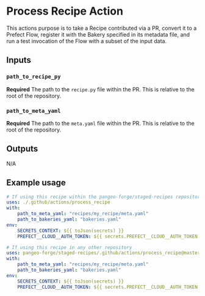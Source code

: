 # Process Recipe Action

This actions purpose is to take a Recipe contributed via a PR, convert it to a Prefect Flow, register it with the Bakery specified in its metadata file, and run a test invocation of the Flow with a subset of the input data.

## Inputs

### `path_to_recipe_py`

**Required** The path to the `recipe.py` file within the PR. This is relative to the root of the repository.

### `path_to_meta_yaml`

**Required** The path to the `meta.yaml` file within the PR. This is relative to the root of the repository.


## Outputs

N/A

## Example usage

```yaml
# If using this recipe within the pangeo-forge/staged-recipes repository
uses: ./.github/actions/process_recipe
with:
    path_to_meta_yaml: "recipes/my_recipe/meta.yaml"
    path_to_bakeries_yaml: "bakeries.yaml"
env:
    SECRETS_CONTEXT: ${{ toJson(secrets) }}
    PREFECT__CLOUD__AUTH_TOKEN: ${{ secrets.PREFECT__CLOUD__AUTH_TOKEN }}

# If using this recipe in any other repository
uses: pangeo-forge/staged-recipes/.github/actions/process_recipe@master
with:
    path_to_meta_yaml: "recipes/my_recipe/meta.yaml"
    path_to_bakeries_yaml: "bakeries.yaml"
env:
    SECRETS_CONTEXT: ${{ toJson(secrets) }}
    PREFECT__CLOUD__AUTH_TOKEN: ${{ secrets.PREFECT__CLOUD__AUTH_TOKEN }}
```
